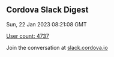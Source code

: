 ## Cordova Slack Digest
Sun, 22 Jan 2023 08:21:08 GMT

[User count: 4737](https://cordova.slack.com/)


Join the conversation at [slack.cordova.io](http://slack.cordova.io/)
